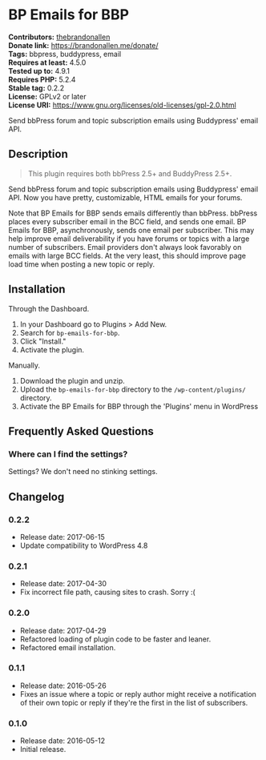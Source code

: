 # BP Emails for BBP #
**Contributors:** [thebrandonallen](https://profiles.wordpress.org/thebrandonallen)  
**Donate link:** https://brandonallen.me/donate/  
**Tags:** bbpress, buddypress, email  
**Requires at least:** 4.5.0  
**Tested up to:** 4.9.1  
**Requires PHP:** 5.2.4  
**Stable tag:** 0.2.2  
**License:** GPLv2 or later  
**License URI:** https://www.gnu.org/licenses/old-licenses/gpl-2.0.html  

Send bbPress forum and topic subscription emails using Buddypress' email API.

## Description ##

>This plugin requires both bbPress 2.5+ and BuddyPress 2.5+.

Send bbPress forum and topic subscription emails using Buddypress' email API. Now you have pretty, customizable, HTML emails for your forums.

Note that BP Emails for BBP sends emails differently than bbPress. bbPress places every subscriber email in the BCC field, and sends one email. BP Emails for BBP, asynchronously, sends one email per subscriber. This may help improve email deliverability if you have forums or topics with a large number of subscribers. Email providers don't always look favorably on emails with large BCC fields. At the very least, this should improve page load time when posting a new topic or reply.

## Installation ##

Through the Dashboard.

1. In your Dashboard go to Plugins > Add New.
1. Search for `bp-emails-for-bbp`.
1. Click "Install."
1. Activate the plugin.

Manually.

1. Download the plugin and unzip.
1. Upload the `bp-emails-for-bbp` directory to the `/wp-content/plugins/` directory.
1. Activate the BP Emails for BBP through the 'Plugins' menu in WordPress

## Frequently Asked Questions ##

### Where can I find the settings? ###

Settings? We don't need no stinking settings.

## Changelog ##

### 0.2.2 ###
* Release date: 2017-06-15
* Update compatibility to WordPress 4.8

### 0.2.1 ###
* Release date: 2017-04-30
* Fix incorrect file path, causing sites to crash. Sorry :(

### 0.2.0 ###
* Release date: 2017-04-29
* Refactored loading of plugin code to be faster and leaner.
* Refactored email installation.

### 0.1.1 ###
* Release date: 2016-05-26
* Fixes an issue where a topic or reply author might receive a notification of their own topic or reply if they're the first in the list of subscribers.

### 0.1.0 ###
* Release date: 2016-05-12
* Initial release.
